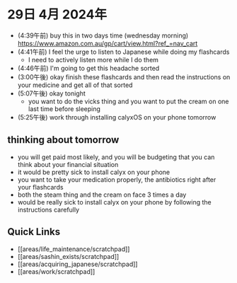 # 29日 4月 2024年
- (4:39午前) buy this in two days time (wednesday morning) https://www.amazon.com.au/gp/cart/view.html?ref_=nav_cart
- (4:41午前) I feel the urge to listen to Japanese while doing my flashcards
  - I need to actively listen more while I do them
- (4:46午前) I'm going to get this headache sorted
- (3:00午後) okay finish these flashcards and then read the instructions on your medicine and get all of that sorted
- (5:07午後) okay tonight
  - you want to do the vicks thing and you want to put the cream on one last time before sleeping
- (5:25午後) work through installing calyxOS on your phone tomorrow


## thinking about tomorrow
- you will get paid most likely, and you will be budgeting that you can think about your financial situation
- it would be pretty sick to install calyx on your phone
- you want to take your medication properly, the antibiotics right after your flashcards
- both the steam thing and the cream on face 3 times a day
- would be really sick to install calyx on your phone by following the instructions carefully





## Quick Links
- [[areas/life_maintenance/scratchpad]]
- [[areas/sashin_exists/scratchpad]]
- [[areas/acquiring_japanese/scratchpad]]
- [[areas/work/scratchpad]]
